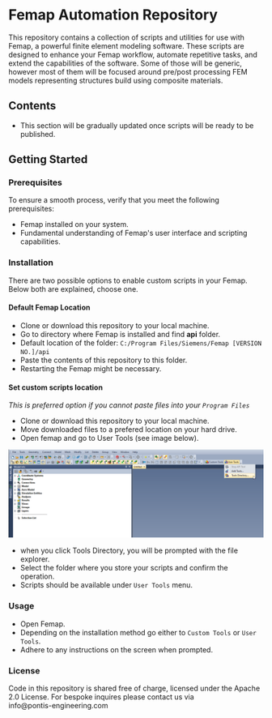 # Femap Automation Repository

This repository contains a collection of scripts and utilities for use with Femap, a powerful finite element modeling software. 
These scripts are designed to enhance your Femap workflow, automate repetitive tasks, and extend the capabilities of the software.
Some of those will be generic, however most of them will be focused around pre/post processing FEM models representing structures build using composite materials.

## Contents
- This section will be gradually updated once scripts will be ready to be published. 
## Getting Started

### Prerequisites
To ensure a smooth process, verify that you meet the following prerequisites:

- Femap installed on your system.
- Fundamental understanding of Femap's user interface and scripting capabilities.

### Installation
There are two possible options to enable custom scripts in your Femap. Below both are explained, choose one.

#### Default Femap Location

- Clone or download this repository to your local machine.
- Go to directory where Femap is installed and find **api** folder. 
- Default location of the folder: `C:/Program Files/Siemens/Femap [VERSION NO.]/api`
- Paste the contents of this repository to this folder. 
- Restarting the Femap might be necessary.

#### Set custom scripts location

*This is preferred option if you cannot paste files into your `Program Files`*

- Clone or download this repository to your local machine.
- Move downloaded files to a prefered location on your hard drive.
- Open femap and go to User Tools (see image below).

![User Tools.png](assets%2FUser%20Tools.png)

- when you click Tools Directory, you will be prompted with the file explorer. 
- Select the folder where you store your scripts and confirm the operation.
- Scripts should be available under `User Tools` menu.

### Usage
- Open Femap.
- Depending on the installation method go either to `Custom Tools` or `User Tools`.
- Adhere to any instructions on the screen when prompted.

### License
Code in this repository is shared free of charge, licensed under the Apache 2.0 License.
For bespoke inquires please contact us via <br>
info\@pontis-engineering.com
